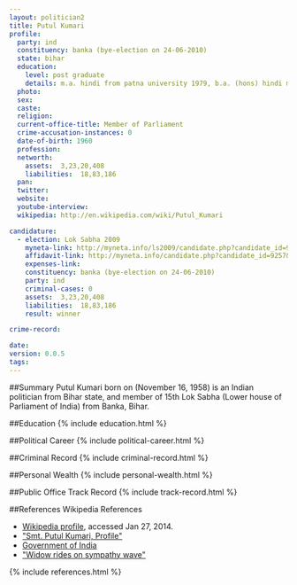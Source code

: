 ```yaml
---
layout: politician2
title: Putul Kumari
profile: 
  party: ind
  constituency: banka (bye-election on 24-06-2010)
  state: bihar
  education: 
    level: post graduate
    details: m.a. hindi from patna university 1979, b.a. (hons) hindi magadh mahila college patna university 1977, govt girls high school patna matriculation 1974
  photo: 
  sex: 
  caste: 
  religion: 
  current-office-title: Member of Parliament
  crime-accusation-instances: 0
  date-of-birth: 1960
  profession: 
  networth: 
    assets:  3,23,20,408
    liabilities:  18,83,186
  pan: 
  twitter: 
  website: 
  youtube-interview: 
  wikipedia: http://en.wikipedia.com/wiki/Putul_Kumari

candidature: 
  - election: Lok Sabha 2009
    myneta-link: http://myneta.info/ls2009/candidate.php?candidate_id=9257
    affidavit-link: http://myneta.info/candidate.php?candidate_id=9257&scan=original
    expenses-link: 
    constituency: banka (bye-election on 24-06-2010) 
    party: ind
    criminal-cases: 0
    assets:  3,23,20,408
    liabilities:  18,83,186
    result: winner 

crime-record: 

date: 
version: 0.0.5
tags: 
---
```

##Summary
Putul Kumari born on (November 16, 1958) is an Indian politician from Bihar state, and member of 15th Lok Sabha (Lower house of Parliament of India) from Banka, Bihar.




##Education
{% include education.html %}


##Political Career
{% include political-career.html %}


##Criminal Record
{% include criminal-record.html %}


##Personal Wealth
{% include personal-wealth.html %}


##Public Office Track Record
{% include track-record.html %}


##References
Wikipedia References
- [Wikipedia profile]({{page.profile.wikipedia}}), accessed Jan 27, 2014.
- ["Smt. Putul Kumari, Profile"][wiki1]
- [Government of India][wiki2]
- ["Widow rides on sympathy wave"][wiki3]

[wiki1]: http://india.gov.in/govt/loksabhampdetail.php?mpcode=4575
[wiki2]: /wiki/Government_of_India
[wiki3]: http://articles.timesofindia.indiatimes.com/2010-10-31/patna/28258431_1_sympathy-wave-unconditional-support-banka-lok-sabha


{% include references.html %}